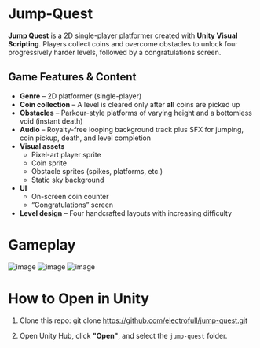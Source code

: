 # Jump-Quest
**Jump Quest** is a 2D single-player platformer created with **Unity Visual Scripting**. 
Players collect coins and overcome obstacles to unlock four progressively harder levels, followed by a congratulations screen.

## Game Features & Content

- **Genre** – 2D platformer (single-player)  
- **Coin collection** – A level is cleared only after **all** coins are picked up  
- **Obstacles** – Parkour-style platforms of varying height and a bottomless void (instant death)  
- **Audio** – Royalty-free looping background track plus SFX for jumping, coin pickup, death, and level completion  
- **Visual assets**  
  - Pixel-art player sprite  
  - Coin sprite  
  - Obstacle sprites (spikes, platforms, etc.)  
  - Static sky background  
- **UI**  
  - On-screen coin counter  
  - “Congratulations” screen  
- **Level design** – Four handcrafted layouts with increasing difficulty

# Gameplay

![image](https://github.com/user-attachments/assets/91062c08-d3b0-416c-ae6b-8516bf5d3af7)
![image](https://github.com/user-attachments/assets/4624105d-f33f-4c9a-926f-e23d44442297)
![image](https://github.com/user-attachments/assets/c894dc7e-2870-4c5a-a762-c1b34221c605)



# How to Open in Unity

1. Clone this repo: git clone https://github.com/electrofull/jump-quest.git

2. Open Unity Hub, click **"Open"**, and select the `jump-quest` folder.



